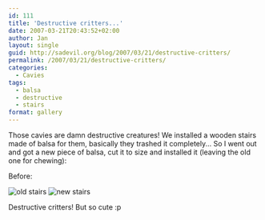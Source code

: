 ```yaml
---
id: 111
title: 'Destructive critters...'
date: 2007-03-21T20:43:52+02:00
author: Jan
layout: single
guid: http://sadevil.org/blog/2007/03/21/destructive-critters/
permalink: /2007/03/21/destructive-critters/
categories:
  - Cavies
tags:
  - balsa
  - destructive
  - stairs
format: gallery
---
```

Those cavies are damn destructive creatures! We installed a wooden stairs made of balsa for them, basically they trashed it completely... So I went out and got a new piece of balsa, cut it to size and installed it (leaving the old one for chewing):

Before:

![old stairs](/assets/images/2007/03/IMG_3140-sm.jpg "old stairs") 
![new stairs](/assets/images/2007/03/IMG_3141-sm.jpg "new stairs") 

Destructive critters! But so cute :p